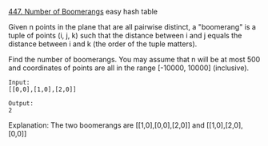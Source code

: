 [447. Number of Boomerangs](https://leetcode.com/problems/number-of-boomerangs/description/)
easy hash table

Given n points in the plane that are all pairwise distinct, a "boomerang" is a tuple of points (i, j, k)
such that the distance between i and j equals the distance between i and k (the order of the tuple matters).

Find the number of boomerangs. You may assume that n will be at most 500 and coordinates of points are all in the
range [-10000, 10000] (inclusive).

```
Input:
[[0,0],[1,0],[2,0]]

Output:
2
```

Explanation:
The two boomerangs are [[1,0],[0,0],[2,0]] and [[1,0],[2,0],[0,0]]

